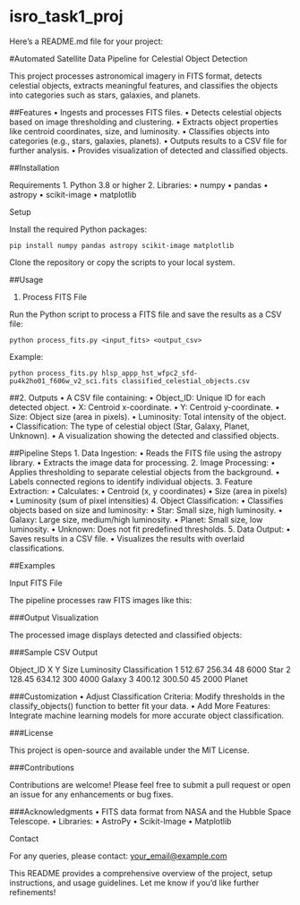 # isro_task1_proj

Here’s a README.md file for your project:

#Automated Satellite Data Pipeline for Celestial Object Detection

This project processes astronomical imagery in FITS format, detects celestial objects, extracts meaningful features, and classifies the objects into categories such as stars, galaxies, and planets.

##Features
	•	Ingests and processes FITS files.
	•	Detects celestial objects based on image thresholding and clustering.
	•	Extracts object properties like centroid coordinates, size, and luminosity.
	•	Classifies objects into categories (e.g., stars, galaxies, planets).
	•	Outputs results to a CSV file for further analysis.
	•	Provides visualization of detected and classified objects.

##Installation

Requirements
	1.	Python 3.8 or higher
	2.	Libraries:
	•	numpy
	•	pandas
	•	astropy
	•	scikit-image
	•	matplotlib

Setup

Install the required Python packages:
```
pip install numpy pandas astropy scikit-image matplotlib
```
Clone the repository or copy the scripts to your local system.

##Usage

1. Process FITS File

Run the Python script to process a FITS file and save the results as a CSV file:
```
python process_fits.py <input_fits> <output_csv>
```
Example:
```
python process_fits.py hlsp_appp_hst_wfpc2_sfd-pu4k2ho01_f606w_v2_sci.fits classified_celestial_objects.csv
```
##2. Outputs
	•	A CSV file containing:
	•	Object_ID: Unique ID for each detected object.
	•	X: Centroid x-coordinate.
	•	Y: Centroid y-coordinate.
	•	Size: Object size (area in pixels).
	•	Luminosity: Total intensity of the object.
	•	Classification: The type of celestial object (Star, Galaxy, Planet, Unknown).
	•	A visualization showing the detected and classified objects.

##Pipeline Steps
	1.	Data Ingestion:
	•	Reads the FITS file using the astropy library.
	•	Extracts the image data for processing.
	2.	Image Processing:
	•	Applies thresholding to separate celestial objects from the background.
	•	Labels connected regions to identify individual objects.
	3.	Feature Extraction:
	•	Calculates:
	•	Centroid (x, y coordinates)
	•	Size (area in pixels)
	•	Luminosity (sum of pixel intensities)
	4.	Object Classification:
	•	Classifies objects based on size and luminosity:
	•	Star: Small size, high luminosity.
	•	Galaxy: Large size, medium/high luminosity.
	•	Planet: Small size, low luminosity.
	•	Unknown: Does not fit predefined thresholds.
	5.	Data Output:
	•	Saves results in a CSV file.
	•	Visualizes the results with overlaid classifications.

##Examples

Input FITS File

The pipeline processes raw FITS images like this:

###Output Visualization

The processed image displays detected and classified objects:

###Sample CSV Output

Object_ID	X	Y	Size	Luminosity	Classification
1	512.67	256.34	48	6000	Star
2	128.45	634.12	300	4000	Galaxy
3	400.12	300.50	45	2000	Planet

###Customization
	•	Adjust Classification Criteria: Modify thresholds in the classify_objects() function to better fit your data.
	•	Add More Features: Integrate machine learning models for more accurate object classification.

###License

This project is open-source and available under the MIT License.

###Contributions

Contributions are welcome! Please feel free to submit a pull request or open an issue for any enhancements or bug fixes.

###Acknowledgments
	•	FITS data format from NASA and the Hubble Space Telescope.
	•	Libraries:
	•	AstroPy
	•	Scikit-Image
	•	Matplotlib

Contact

For any queries, please contact: your_email@example.com

This README provides a comprehensive overview of the project, setup instructions, and usage guidelines. Let me know if you’d like further refinements!
